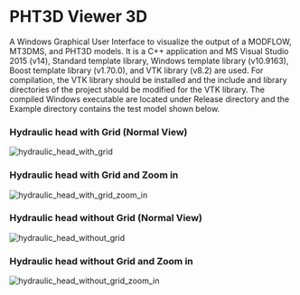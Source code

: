 # PHT3D Viewer 3D
A Windows Graphical User Interface to visualize the output of a MODFLOW, MT3DMS, and PHT3D models. It is a C++ application and MS Visual Studio 2015 (v14), Standard template library, Windows template library (v10.9163), Boost template library (v1.70.0), and VTK library (v8.2) are used. For compilation, the VTK library should be installed and the include and library directories of the project should be modified for the VTK library. The compiled Windows executable are located under Release directory and the Example directory contains the test model shown below.

### Hydraulic head with Grid (Normal View)
![hydraulic_head_with_grid](images/hydraulic_head_with_grid.png)
### Hydraulic head with Grid and Zoom in
![hydraulic_head_with_grid_zoom_in](images/hydraulic_head_with_grid_zoom_in.png)
### Hydraulic head without Grid (Normal View)
![hydraulic_head_without_grid](images/hydraulic_head_without_grid.png)
### Hydraulic head without Grid and Zoom in
![hydraulic_head_without_grid_zoom_in](images/hydraulic_head_without_grid_zoom_in.png)

